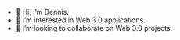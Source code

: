 - 👋 Hi, I’m Dennis.
- 👀 I’m interested in Web 3.0 applications.
- 💞️ I’m looking to collaborate on Web 3.0 projects.

